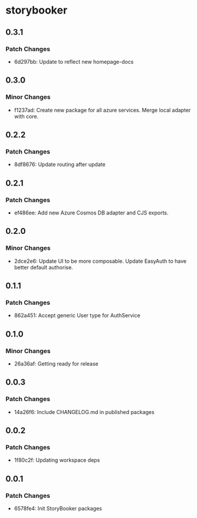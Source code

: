 # storybooker

## 0.3.1

### Patch Changes

- 6d297bb: Update to reflect new homepage-docs

## 0.3.0

### Minor Changes

- f1237ad: Create new package for all azure services. Merge local adapter with core.

## 0.2.2

### Patch Changes

- 8df8676: Update routing after update

## 0.2.1

### Patch Changes

- ef486ee: Add new Azure Cosmos DB adapter and CJS exports.

## 0.2.0

### Minor Changes

- 2dce2e6: Update UI to be more composable. Update EasyAuth to have better default authorise.

## 0.1.1

### Patch Changes

- 862a451: Accept generic User type for AuthService

## 0.1.0

### Minor Changes

- 26a36af: Getting ready for release

## 0.0.3

### Patch Changes

- 14a26f6: Include CHANGELOG.md in published packages

## 0.0.2

### Patch Changes

- 1f80c2f: Updating workspace deps

## 0.0.1

### Patch Changes

- 6578fe4: Init StoryBooker packages
